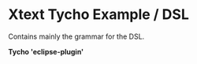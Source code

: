 Xtext Tycho Example / DSL
=========================

Contains mainly the grammar for the DSL.

**Tycho 'eclipse-plugin'**


